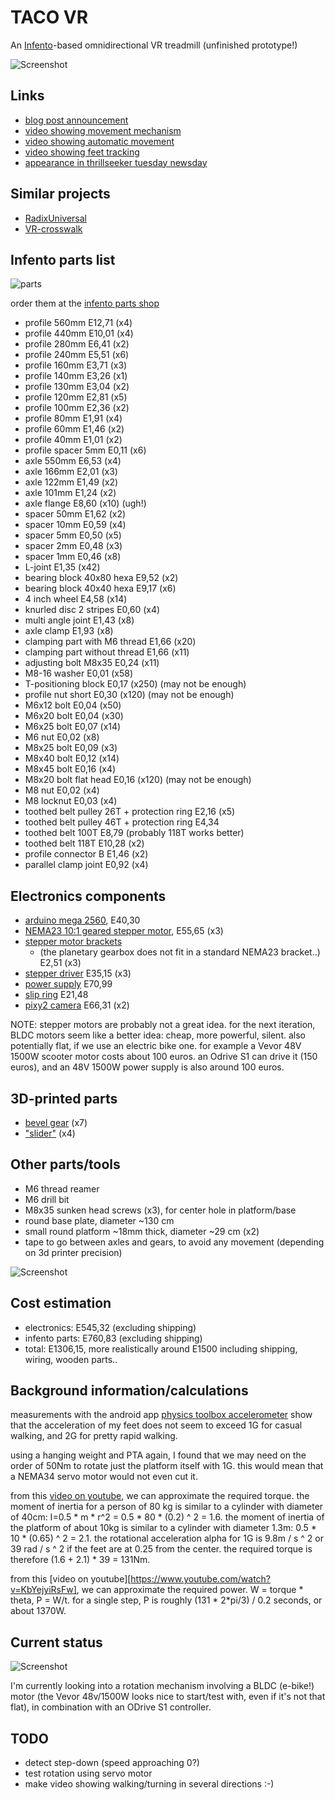 # TACO VR

An [Infento](https://www.infento.com/)-based omnidirectional VR treadmill (unfinished prototype!)

![Screenshot](images/logo.png)

## Links

- [blog post announcement](http://blogfarts.blogspot.com/2022/03/taco-vr-infento-based-omnidirectional.html)
- [video showing movement mechanism](https://www.youtube.com/watch?v=YHPXaN3H2HI)
- [video showing automatic movement](https://www.youtube.com/watch?v=lmJdy6oKbso)
- [video showing feet tracking](https://www.youtube.com/watch?v=VliX2Mjm0tE)
- [appearance in thrillseeker tuesday newsday](https://www.youtube.com/watch?v=JtDdllBYgaA)

## Similar projects

- [RadixUniversal](https://www.youtube.com/watch?v=7YEqCsvkD60)
- [VR-crosswalk](https://www.youtube.com/watch?v=GcSgNpcmdVs)

## Infento parts list

![parts](images/parts.jpg)

order them at the [infento parts shop](https://www.infento.com/parts/)

- profile 560mm E12,71 (x4)
- profile 440mm E10,01 (x4)
- profile 280mm E6,41 (x2)
- profile 240mm E5,51 (x6)
- profile 160mm E3,71 (x3)
- profile 140mm E3,26 (x1)
- profile 130mm E3,04 (x2)
- profile 120mm E2,81 (x5)
- profile 100mm E2,36 (x2)
- profile 80mm  E1,91 (x4)
- profile 60mm  E1,46 (x2)
- profile 40mm  E1,01 (x2)
- profile spacer 5mm E0,11 (x6)
- axle 550mm E6,53 (x4)
- axle 166mm E2,01 (x3)
- axle 122mm E1,49 (x2)
- axle 101mm E1,24 (x2)
- axle flange E8,60 (x10) (ugh!)
- spacer 50mm E1,62 (x2)
- spacer 10mm E0,59 (x4)
- spacer 5mm E0,50 (x5)
- spacer 2mm E0,48 (x3)
- spacer 1mm E0,46 (x8)
- L-joint E1,35 (x42)
- bearing block 40x80 hexa E9,52 (x2)
- bearing block 40x40 hexa E9,17 (x6)
- 4 inch wheel E4,58 (x14)
- knurled disc 2 stripes E0,60 (x4)
- multi angle joint E1,43 (x8)
- axle clamp E1,93 (x8)
- clamping part with M6 thread E1,66 (x20)
- clamping part without thread E1,66 (x11)
- adjusting bolt M8x35 E0,24 (x11)
- M8-16 washer E0,01 (x58)
- T-positioning block E0,17 (x250) (may not be enough)
- profile nut short E0,30 (x120) (may not be enough)
- M6x12 bolt E0,04 (x50)
- M6x20 bolt E0,04 (x30)
- M6x25 bolt E0,07 (x14)
- M6 nut E0,02 (x8)
- M8x25 bolt E0,09 (x3)
- M8x40 bolt E0,12 (x14)
- M8x45 bolt E0,16 (x4)
- M8x20 bolt flat head E0,16 (x120) (may not be enough)
- M8 nut E0,02 (x4)
- M8 locknut E0,03 (x4)
- toothed belt pulley 26T + protection ring E2,16 (x5)
- toothed belt pulley 46T + protection ring E4,34
- toothed belt 100T E8,79 (probably 118T works better)
- toothed belt 118T E10,28 (x2)
- profile connector B E1,46 (x2)
- parallel clamp joint E0,92 (x4)

## Electronics components

- [arduino mega 2560](https://store.arduino.cc/products/arduino-mega-2560-rev3), E40,30
- [NEMA23 10:1 geared stepper motor](https://www.omc-stepperonline.com/nema-23-stepper-motor-l-76mm-gear-ratio-10-1-plm-series-planetary-gearbox-23hs30-2904s-plm23-g10-d8), E55,65 (x3)
- [stepper motor brackets](https://www.omc-stepperonline.com/nema-23-bracket-for-high-precision-planetary-geared-motor-alloy-steel-bracket-st-m9)
  - (the planetary gearbox does not fit in a standard NEMA23 bracket..) E2,51 (x3)
- [stepper driver](https://www.omc-stepperonline.com/digital-stepper-driver-2-4-7-2a-20-80vdc-for-nema-34-stepper-motor-cnc-drive-dm860i) E35,15 (x3)
- [power supply](https://www.conrad.com/p/mean-well-rsp-320-24-acdc-psu-module-enclosure-134-a-3216-w-24-v-dc-1293056) E70,99
- [slip ring](https://botland.store/slip-connectors/7144-slip-ring-3-wire-10a-22mm-5904422360009.html) E21,48
- [pixy2 camera](https://pixycam.com/pixy2/) E66,31 (x2)

NOTE: stepper motors are probably not a great idea. for the next iteration, BLDC motors seem like a better idea: cheap, more powerful, silent. also potentially flat, if we use an electric bike one. for example a Vevor 48V 1500W scooter motor costs about 100 euros. an Odrive S1 can drive it (150 euros), and an 48V 1500W power supply is also around 100 euros.

## 3D-printed parts

- [bevel gear](https://www.thingiverse.com/thing:5179582) (x7)
- ["slider"](https://www.thingiverse.com/thing:5254832) (x4)

## Other parts/tools

- M6 thread reamer
- M6 drill bit
- M8x35 sunken head screws (x3), for center hole in platform/base
- round base plate, diameter ~130 cm
- small round platform ~18mm thick, diameter ~29 cm (x2)
- tape to go between axles and gears, to avoid any movement (depending on 3d printer precision)

![Screenshot](images/taco.jpg)

## Cost estimation

- electronics: E545,32 (excluding shipping)
- infento parts: E760,83 (excluding shipping)
- total: E1306,15, more realistically around E1500 including shipping, wiring, wooden parts..

## Background information/calculations

measurements with the android app [physics toolbox accelerometer](https://play.google.com/store/apps/details?id=com.chrystianvieyra.android.physicstoolboxaccelerometer&hl=en&gl=US) show that the acceleration of my feet does not seem to exceed 1G for casual walking, and 2G for pretty rapid walking.

using a hanging weight and PTA again, I found that we may need on the order of 50Nm to rotate just the platform itself with 1G. this would mean that a NEMA34 servo motor would not even cut it. 

from this [video on youtube](https://www.youtube.com/watch?v=SSd0HToGUCg), we can approximate the required torque. the moment of inertia for a person of 80 kg is similar to a cylinder with diameter of 40cm: I=0.5 * m * r^2 = 0.5 * 80 * (0.2) ^ 2 = 1.6. the moment of inertia of the platform of about 10kg is similar to a cylinder with diameter 1.3m: 0.5 * 10 * (0.65) ^ 2 = 2.1. the rotational acceleration alpha for 1G is 9.8m / s ^ 2 or 39 rad / s ^ 2 if the feet are at 0.25 from the center. the required torque is therefore (1.6 + 2.1) * 39 = 131Nm.

from this [video on youtube][https://www.youtube.com/watch?v=KbYejyiRsFw], we can approximate the required power. W = torque * theta, P = W/t. for a single step, P is roughly (131 * 2*pi/3) / 0.2 seconds, or about 1370W.

## Current status

![Screenshot](images/status2.jpg)

I'm currently looking into a rotation mechanism involving a BLDC (e-bike!) motor (the Vevor 48v/1500W looks nice to start/test with, even if it's not that flat), in combination with an ODrive S1 controller.

## TODO
- detect step-down (speed approaching 0?)
- test rotation using servo motor
- make video showing walking/turning in several directions :-)
